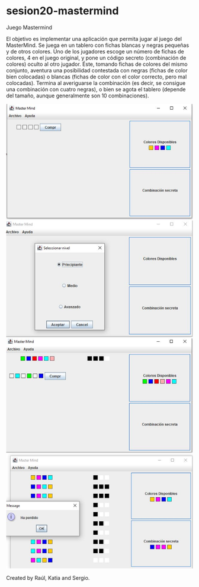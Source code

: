 # sesion20-mastermind
Juego Mastermind


El objetivo es implementar una aplicación que permita jugar al juego del
MasterMind. Se juega en un tablero con fichas blancas y negras pequeñas y de
otros colores. Uno de los jugadores escoge un número de fichas de colores, 4 en
el juego original, y pone un código secreto (combinación de colores) oculto al
otro jugador. Éste, tomando fichas de colores del mismo conjunto, aventura una
posibilidad contestada con negras (fichas de color bien colocadas) o blancas
(fichas de color con el color correcto, pero mal colocadas).
Termina al averiguarse la combinación (es decir, se consigue una combinación
con cuatro negras), o bien se agota el tablero (depende del tamaño, aunque
generalmente son 10 combinaciones). 


![Inicio del juego](https://github.com/sergiogh7/sesion20-mastermind/blob/katia/img/Inicio.JPG)
![Elegir nivel](https://github.com/sergiogh7/sesion20-mastermind/blob/katia/img/Niveles.JPG)
![Durante el juego](https://github.com/sergiogh7/sesion20-mastermind/blob/katia/img/Durante.JPG)
![Final](https://github.com/sergiogh7/sesion20-mastermind/blob/katia/img/Fin.JPG)


Created by Raúl, Katia and Sergio.
